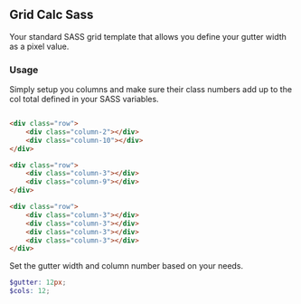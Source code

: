 ## Grid Calc Sass

Your standard SASS grid template that allows you define your gutter width as a pixel value.

### Usage

Simply setup you columns and make sure their class numbers add up to the col total defined in your SASS variables.

``` html

<div class="row">
    <div class="column-2"></div>
    <div class="column-10"></div>
</div>

<div class="row">
    <div class="column-3"></div>
    <div class="column-9"></div>
</div>

<div class="row">
    <div class="column-3"></div>
    <div class="column-3"></div>
    <div class="column-3"></div>
    <div class="column-3"></div>
</div>

```
Set the gutter width and column number based on your needs.

``` scss
$gutter: 12px;
$cols: 12;
```
